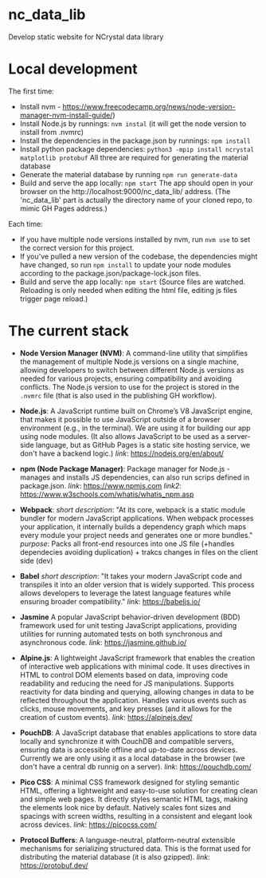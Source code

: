 # nc_data_lib
Develop static website for NCrystal data library

# Local development
The first time:
- Install nvm - https://www.freecodecamp.org/news/node-version-manager-nvm-install-guide/)
- Install Node.js by runnings: `nvm instal` (it will get the node version to install from .nvmrc)
- Install the dependencies in the package.json by runnings: `npm install`
- Install python package dependencies: `python3 -mpip install ncrystal matplotlib protobuf`
  All three are required for generating the material database
- Generate the material database by running `npm run generate-data`
- Build and serve the app locally: `npm start`
  The app should open in your browser on the http://localhost:9000/nc_data_lib/ address.
  (The 'nc_data_lib' part is actually the directory name of your cloned repo, to mimic GH Pages address.)
  
Each time:
- If you have multiple node versions installed by nvm, run `nvm use` to set the correct version for this project.
- If you've pulled a new version of the codebase, the dependencies might have changed, so run `npm install` to
  update your node modules according to the package.json/package-lock.json files.
- Build and serve the app locally: `npm start`
  (Source files are watched. Reloading is only needed when editing the html file, editing js files trigger page reload.)

# The current stack

- **Node Version Manager (NVM)**:
  A command-line utility that simplifies the management of multiple Node.js versions on a single machine, allowing developers to switch between different Node.js versions as needed for various projects, ensuring compatibility and avoiding conflicts.
  The Node.js version to use for the project is stored in the `.nvmrc` file (that is also used in the publishing GH workflow).
  
- **Node.js**:
  A JavaScript runtime built on Chrome’s V8 JavaScript engine, that makes it possible to use JavaScript outside of a browser environment (e.g., in the terminal). We are using it for building our app using node modules.
  (It also allows JavaScript to be used as a server-side language, but as GitHub Pages is a static site hosting service, we don't have a backend logic.)
  *link*: https://nodejs.org/en/about/

- **npm (Node Package Manager)**:
  Package manager for Node.js - manages and installs JS dependencies, can also run scrips defined in package.json.
  *link*: https://www.npmjs.com
  *link2*: https://www.w3schools.com/whatis/whatis_npm.asp
  
- **Webpack**:
  *short description*: "At its core, webpack is a static module bundler for modern JavaScript applications.
                        When webpack processes your application, it internally builds a dependency graph which maps every module your project
                        needs and generates one or more bundles."
  *purpose*: Packs all front-end resources into one JS file (+handles dependecies avoiding duplication) + trakcs changes in files on the client side (dev)

- **Babel**
  *short description*: "It takes your modern JavaScript code and transpiles it into an older version that is widely supported. This process allows developers to leverage the latest language features while ensuring broader compatibility."
  *link*: https://babeljs.io/

- **Jasmine**
  A popular JavaScript behavior-driven development (BDD) framework used for unit testing JavaScript applications, providing utilities for running automated tests on both synchronous and asynchronous code. 
  *link*: https://jasmine.github.io/

- **Alpine.js**:
  A lightweight JavaScript framework that enables the creation of interactive web applications with minimal code.
  It uses directives in HTML to control DOM elements based on data, improving code readability and reducing the need for JS manipulations.
  Supports reactivity for data binding and querying, allowing changes in data to be reflected throughout the application.
  Handles various events such as clicks, mouse movements, and key presses (and it allows for the creation of custom events).
  *link*: https://alpinejs.dev/

- **PouchDB**:
  A JavaScript database that enables applications to store data locally and synchronize it with CouchDB and compatible servers, ensuring data is accessible offline and up-to-date across devices. Currently we are only using it as a local database in the browser (we don't have a central db runnig on a server).
  *link*: https://pouchdb.com/

- **Pico CSS**:
  A minimal CSS framework designed for styling semantic HTML, offering a lightweight and easy-to-use solution for creating clean and simple web pages.
  It directly styles semantic HTML tags, making the elements look nice by default.
  Natively scales font sizes and spacings with screen widths, resulting in a consistent and elegant look across devices.
  *link*: https://picocss.com/
  
- **Protocol Buffers**:
  A language-neutral, platform-neutral extensible mechanisms for serializing structured data.
  This is the format used for distributing the material database (it is also gzipped).
  *link*: https://protobuf.dev/
